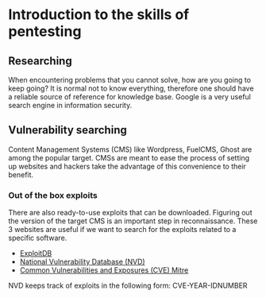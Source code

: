 # Introduction to the skills of pentesting

## Researching 
When encountering problems that you cannot solve, how are you going to keep going?
It is normal not to know everything, therefore one should have a reliable source of reference for knowledge base.
Google is a very useful search engine in information security.

## Vulnerability searching
Content Management Systems (CMS) like Wordpress, FuelCMS, Ghost are among the popular target. CMSs are meant to ease the process of setting up websites and hackers take the advantage of this convenience to their benefit.

### Out of the box exploits
There are also ready-to-use exploits that can be downloaded. Figuring out the version of the target CMS is an important step in reconnaissance.
These 3 websites are useful if we want to search for the exploits related to a specific software.
- [ExploitDB](https://www.exploit-db.com/)
- [National Vulnerability Database (NVD)](https://nvd.nist.gov/vuln/search)
- [Common Vulnerabilities and Exposures (CVE) Mitre](https://cve.mitre.org/)

NVD keeps track of exploits in the following form:
CVE-YEAR-IDNUMBER

###
